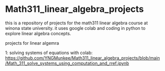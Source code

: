 # Math311_linear_algebra_projects

this is a repository of projects for the math311 linear algebra course at winona state university. it uses google colab and coding in python to explore linear algebra concepts.

projects for linear algemra

1: solving systems of equations with colab:
https://github.com/YNGMunkee/Math311_linear_algebra_projects/blob/main/Math_311_solve_systems_using_computation_and_rref.ipynb
